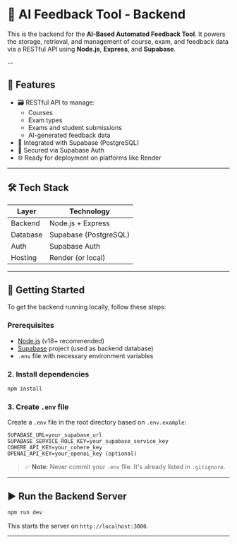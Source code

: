 # 🧠 AI Feedback Tool - Backend

This is the backend for the **AI-Based Automated Feedback Tool**. It powers the storage, retrieval, and management of course, exam, and feedback data via a RESTful API using **Node.js**, **Express**, and **Supabase**.

--

## 🚀 Features

- 🗃️ RESTful API to manage:
  - Courses
  - Exam types
  - Exams and student submissions
  - AI-generated feedback data
- 🧪 Integrated with Supabase (PostgreSQL)
- 🔐 Secured via Supabase Auth
- 🌐 Ready for deployment on platforms like Render

---

## 🛠️ Tech Stack

| Layer      | Technology            |
|------------|------------------------|
| Backend    | Node.js + Express      |
| Database   | Supabase (PostgreSQL)  |
| Auth       | Supabase Auth          |
| Hosting    | Render (or local)      |

---

## 🏁 Getting Started

To get the backend running locally, follow these steps:

### Prerequisites

- [Node.js](https://nodejs.org/en/) (v18+ recommended)
- [Supabase](https://supabase.com/) project (used as backend database)
- `.env` file with necessary environment variables

### 2. Install dependencies

```bash
npm install
```

### 3. Create `.env` file

Create a `.env` file in the root directory based on `.env.example`:

```
SUPABASE_URL=your_supabase_url
SUPABASE_SERVICE_ROLE_KEY=your_supabase_service_key
COHERE_API_KEY=your_cohere_key
OPENAI_API_KEY=your_openai_key (optional)
```

> ✅ **Note**: Never commit your `.env` file. It's already listed in `.gitignore`.

---

## ▶️ Run the Backend Server

```bash
npm run dev
```

This starts the server on `http://localhost:3000`.

---
